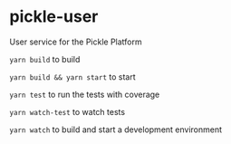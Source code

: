 # pickle-user

User service for the Pickle Platform

`yarn build` to build

`yarn build && yarn start` to start

`yarn test` to run the tests with coverage

`yarn watch-test` to watch tests

`yarn watch` to build and start a development environment
